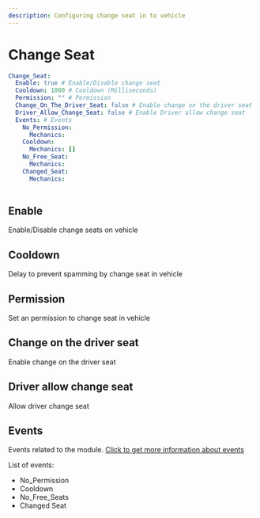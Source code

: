 ```yaml
---
description: Configuring change seat in to vehicle
---
```


# Change Seat

```yaml
Change_Seat:
  Enable: true # Enable/Disable change seat
  Cooldown: 1000 # Cooldown (Milliseconds)
  Permission: "" # Permission
  Change_On_The_Driver_Seat: false # Enable change on the driver seat
  Driver_Allow_Change_Seat: false # Enable Driver allow change seat
  Events: # Events
    No_Permission:
      Mechanics:
    Cooldown:
      Mechanics: []
    No_Free_Seat:
      Mechanics:
    Changed_Seat:
      Mechanics:
      
```

## Enable

Enable/Disable change seats on vehicle

## Cooldown

Delay to prevent spamming by change seat in vehicle

## Permission

Set an permission to change seat in vehicle

## Change on the driver seat

Enable change on the driver seat

## Driver allow change seat

Allow driver change seat

## Events

Events related to the module.  [Click to get more information about events](../../events-mechanics/)

List of events:

* No\_Permission
* Cooldown
* No\_Free\_Seats
* Changed Seat

